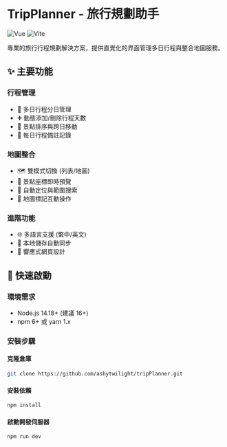 # TripPlanner - 旅行規劃助手

<!-- [![GitHub license](https://img.shields.io/github/license/ashytwilight/tripPlanner)](https://github.com/ashytwilight/tripPlanner/blob/main/LICENSE) -->
![Vue](https://img.shields.io/badge/Vue-3.3.11-42b883?logo=vuedotjs)
![Vite](https://img.shields.io/badge/Vite-4.5.2-646CFF?logo=vite)

專業的旅行行程規劃解決方案，提供直覺化的界面管理多日行程與整合地圖服務。

## ✨ 主要功能
### 行程管理
- 📅 多日行程分日管理
- ➕ 動態添加/刪除行程天數
- 📍 景點排序與跨日移動
- 📝 每日行程備註記錄

### 地圖整合
- 🗺️ 雙模式切換 (列表/地圖)
- 📌 景點座標即時預覽
- 🧭 自動定位與範圍搜索
- 📏 地圖標記互動操作

### 進階功能
- 🌐 多語言支援 (繁中/英文)
- 💾 本地儲存自動同步
- 📱 響應式網頁設計

## 🚀 快速啟動
### 環境需求
- Node.js 14.18+ (建議 16+)
- npm 6+ 或 yarn 1.x

### 安裝步驟
#### 克隆倉庫
```bash
git clone https://github.com/ashytwilight/tripPlanner.git
```

#### 安裝依賴
```bash
npm install
```

#### 啟動開發伺服器
```bash
npm run dev
```
